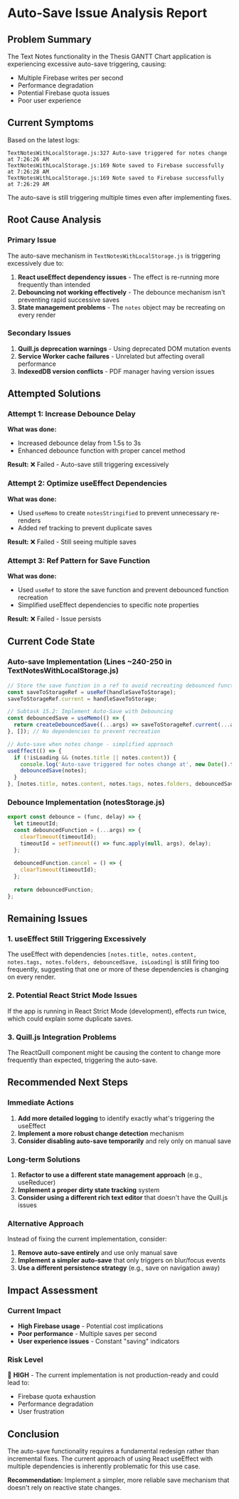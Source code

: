 # Auto-Save Issue Analysis Report

## Problem Summary

The Text Notes functionality in the Thesis GANTT Chart application is experiencing excessive auto-save triggering, causing:
- Multiple Firebase writes per second
- Performance degradation
- Potential Firebase quota issues
- Poor user experience

## Current Symptoms

Based on the latest logs:
```
TextNotesWithLocalStorage.js:327 Auto-save triggered for notes change at 7:26:26 AM
TextNotesWithLocalStorage.js:169 Note saved to Firebase successfully at 7:26:28 AM
TextNotesWithLocalStorage.js:169 Note saved to Firebase successfully at 7:26:29 AM
```

The auto-save is still triggering multiple times even after implementing fixes.

## Root Cause Analysis

### Primary Issue
The auto-save mechanism in `TextNotesWithLocalStorage.js` is triggering excessively due to:
1. **React useEffect dependency issues** - The effect is re-running more frequently than intended
2. **Debouncing not working effectively** - The debounce mechanism isn't preventing rapid successive saves
3. **State management problems** - The `notes` object may be recreating on every render

### Secondary Issues
1. **Quill.js deprecation warnings** - Using deprecated DOM mutation events
2. **Service Worker cache failures** - Unrelated but affecting overall performance
3. **IndexedDB version conflicts** - PDF manager having version issues

## Attempted Solutions

### Attempt 1: Increase Debounce Delay
**What was done:**
- Increased debounce delay from 1.5s to 3s
- Enhanced debounce function with proper cancel method

**Result:** ❌ Failed - Auto-save still triggering excessively

### Attempt 2: Optimize useEffect Dependencies
**What was done:**
- Used `useMemo` to create `notesStringified` to prevent unnecessary re-renders
- Added ref tracking to prevent duplicate saves

**Result:** ❌ Failed - Still seeing multiple saves

### Attempt 3: Ref Pattern for Save Function
**What was done:**
- Used `useRef` to store the save function and prevent debounced function recreation
- Simplified useEffect dependencies to specific note properties

**Result:** ❌ Failed - Issue persists

## Current Code State

### Auto-save Implementation (Lines ~240-250 in TextNotesWithLocalStorage.js)
```javascript
// Store the save function in a ref to avoid recreating debounced function
const saveToStorageRef = useRef(handleSaveToStorage);
saveToStorageRef.current = handleSaveToStorage;

// Subtask 15.2: Implement Auto-Save with Debouncing
const debouncedSave = useMemo(() => {
  return createDebouncedSave((...args) => saveToStorageRef.current(...args), 3000);
}, []); // No dependencies to prevent recreation

// Auto-save when notes change - simplified approach
useEffect(() => {
  if (!isLoading && (notes.title || notes.content)) {
    console.log('Auto-save triggered for notes change at', new Date().toLocaleTimeString());
    debouncedSave(notes);
  }
}, [notes.title, notes.content, notes.tags, notes.folders, debouncedSave, isLoading]);
```

### Debounce Implementation (notesStorage.js)
```javascript
export const debounce = (func, delay) => {
  let timeoutId;
  const debouncedFunction = (...args) => {
    clearTimeout(timeoutId);
    timeoutId = setTimeout(() => func.apply(null, args), delay);
  };
  
  debouncedFunction.cancel = () => {
    clearTimeout(timeoutId);
  };
  
  return debouncedFunction;
};
```

## Remaining Issues

### 1. useEffect Still Triggering Excessively
The useEffect with dependencies `[notes.title, notes.content, notes.tags, notes.folders, debouncedSave, isLoading]` is still firing too frequently, suggesting that one or more of these dependencies is changing on every render.

### 2. Potential React Strict Mode Issues
If the app is running in React Strict Mode (development), effects run twice, which could explain some duplicate saves.

### 3. Quill.js Integration Problems
The ReactQuill component might be causing the content to change more frequently than expected, triggering the auto-save.

## Recommended Next Steps

### Immediate Actions
1. **Add more detailed logging** to identify exactly what's triggering the useEffect
2. **Implement a more robust change detection** mechanism
3. **Consider disabling auto-save temporarily** and rely only on manual save

### Long-term Solutions
1. **Refactor to use a different state management approach** (e.g., useReducer)
2. **Implement a proper dirty state tracking** system
3. **Consider using a different rich text editor** that doesn't have the Quill.js issues

### Alternative Approach
Instead of fixing the current implementation, consider:
1. **Remove auto-save entirely** and use only manual save
2. **Implement a simpler auto-save** that only triggers on blur/focus events
3. **Use a different persistence strategy** (e.g., save on navigation away)

## Impact Assessment

### Current Impact
- **High Firebase usage** - Potential cost implications
- **Poor performance** - Multiple saves per second
- **User experience issues** - Constant "saving" indicators

### Risk Level
🔴 **HIGH** - The current implementation is not production-ready and could lead to:
- Firebase quota exhaustion
- Performance degradation
- User frustration

## Conclusion

The auto-save functionality requires a fundamental redesign rather than incremental fixes. The current approach of using React useEffect with multiple dependencies is inherently problematic for this use case.

**Recommendation:** Implement a simpler, more reliable save mechanism that doesn't rely on reactive state changes. 